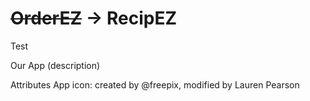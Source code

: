 # ~~OrderEZ~~ -> RecipEZ

Test

Our App
(description)

Attributes
App icon: created by @freepix, modified by Lauren Pearson 
